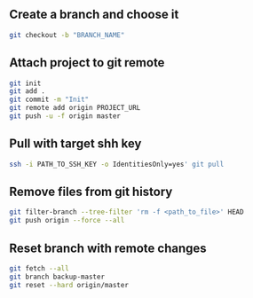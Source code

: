 ## Create a branch and choose it
```bash
git checkout -b "BRANCH_NAME"
```

## Attach project to git remote
```bash
git init
git add .
git commit -m "Init"
git remote add origin PROJECT_URL
git push -u -f origin master
```

## Pull with target shh key
```bash
ssh -i PATH_TO_SSH_KEY -o IdentitiesOnly=yes' git pull
```

## Remove files from git history
```bash
git filter-branch --tree-filter 'rm -f <path_to_file>' HEAD
git push origin --force --all
```

## Reset branch with remote changes
```bash
git fetch --all
git branch backup-master
git reset --hard origin/master
```
